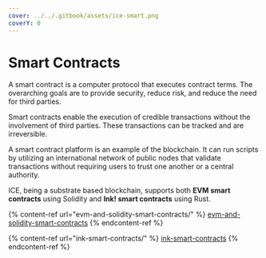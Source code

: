 ```yaml
---
cover: ../../.gitbook/assets/ice-smart.png
coverY: 0
---
```


# Smart Contracts

A smart contract is a computer protocol that executes contract terms. The overarching goals are to provide security, reduce risk, and reduce the need for third parties.&#x20;

Smart contracts enable the execution of credible transactions without the involvement of third parties. These transactions can be tracked and are irreversible.&#x20;

A smart contract platform is an example of the blockchain. It can run scripts by utilizing an international network of public nodes that validate transactions without requiring users to trust one another or a central authority.

ICE, being a substrate based blockchain, supports both **EVM smart contracts** using Solidity and **Ink! smart contracts** using Rust.

{% content-ref url="evm-and-solidity-smart-contracts/" %}
[evm-and-solidity-smart-contracts](evm-and-solidity-smart-contracts/)
{% endcontent-ref %}

{% content-ref url="ink-smart-contracts/" %}
[ink-smart-contracts](ink-smart-contracts/)
{% endcontent-ref %}
